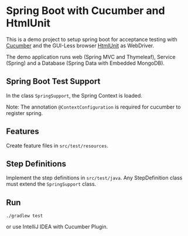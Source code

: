 # Spring Boot with Cucumber and HtmlUnit

This is a demo project to setup spring boot for acceptance testing
with [Cucumber](https://cucumber.io) and the GUI-Less browser [HtmlUnit](http://htmlunit.sourceforge.net/) as WebDriver.

The demo application runs web (Spring MVC and Thymeleaf), Service (Spring) and a Database (Spring Data with Embedded MongoDB).

## Spring Boot Test Support
In the class `SpringSupport`, the Spring Context is loaded.

Note: The annotation `@ContextConfiguration` is required for cucumber to register spring.

## Features
Create feature files in `src/test/resources`.

## Step Definitions
Implement the step definitions in `src/test/java`.
Any StepDefinition class must extend the `SpringSupport` class.

## Run
```
./gradlew test
```
or use IntelliJ IDEA with Cucumber Plugin.



